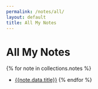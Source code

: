 ```yaml
---
permalink: /notes/all/
layout: default
title: All My Notes
---
```


# All My Notes

{% for note in collections.notes %}
- [{{note.data.title}}]({{note.url}})
{% endfor %}